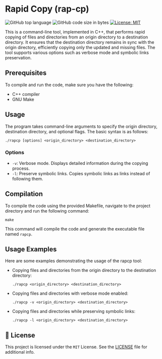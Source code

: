 # Rapid Copy (rap-cp)

![GitHub top language](https://img.shields.io/github/languages/top/dean-dalianis/rap-cp?style=flat-square&color=5D6D7E)
![GitHub code size in bytes](https://img.shields.io/github/languages/code-size/dean-dalianis/rap-cp?style=flat-square&color=5D6D7E)
[![License: MIT](https://img.shields.io/badge/License-MIT-yellow.svg)](LICENSE)

This is a command-line tool, implemented in C++, that performs rapid copying of files and directories from an origin directory to a destination directory. It ensures that the destination directory remains in sync with the origin directory, efficiently copying only the updated and missing files. The tool supports various options such as verbose mode and symbolic links preservation.

## Prerequisites

To compile and run the code, make sure you have the following:

- C++ compiler
- GNU Make

## Usage

The program takes command-line arguments to specify the origin directory, destination directory, and optional flags. The basic syntax is as follows:

```
./rapcp [options] <origin_directory> <destination_directory>
```

### Options

- `-v`: Verbose mode. Displays detailed information during the copying process.
- `-l`: Preserve symbolic links. Copies symbolic links as links instead of following them.

## Compilation

To compile the code using the provided Makefile, navigate to the project directory and run the following command:

```
make
```

This command will compile the code and generate the executable file named `rapcp`.

## Usage Examples

Here are some examples demonstrating the usage of the rapcp tool:

- Copying files and directories from the origin directory to the destination directory:
  ```
  ./rapcp <origin_directory> <destination_directory>
  ```

- Copying files and directories with verbose mode enabled:
  ```
  ./rapcp -v <origin_directory> <destination_directory>
  ```

- Copying files and directories while preserving symbolic links:
  ```
  ./rapcp -l <origin_directory> <destination_directory>
  ```

## 📄 License

This project is licensed under the `MIT` License. See the [LICENSE](LICENSE) file for additional info.

